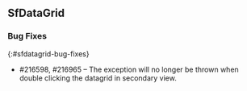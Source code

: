 ## SfDataGrid

### Bug Fixes
{:#sfdatagrid-bug-fixes}

*	\#216598, #216965 – The exception will no longer be thrown when double clicking the datagrid in secondary view.
